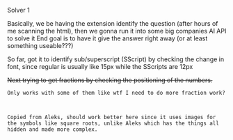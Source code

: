 Solver 1

Basically, we be having the extension identify the question (after hours of me scanning the html), then we gonna run it into some big companies AI API to solve it
End goal is to have it give the answer right away (or at least something useable???)

So far, got it to identify sub/superscript (SScript) by checking the change in font, since regular is usually like 15px while the SScripts are 12px

~~Next trying to get fractions by checking the positioning of the numbers.~~

~~~Got fractions working by finally after like hours. Now I gotta get things in the aleks API or whatever they're using, to get things like sqrts and stuff how am i meant to do this somebody help me~~~
Only works with some of them like wtf I need to do more fraction work?



Copied from Aleks, should work better here since it uses images for the symbols like square roots, unlike Aleks which has the things all hidden and made more complex.